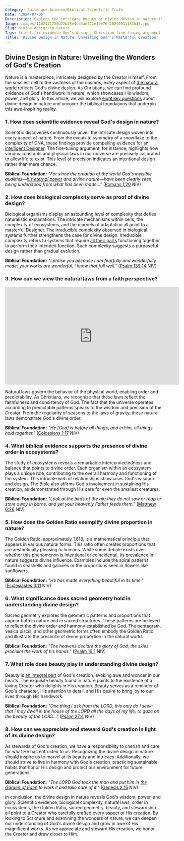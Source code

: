 ```yaml
---
Category: Faith and Science/Biblical Scientific Truth
Date: '2024-07-05'
Description: Explore the intricate beauty of divine design in nature through scientific evidence and faith perspectives. Discover how the Christian fine-tuning argument, biological complexity, and Biblical order in ecosystem studies showcase God's handiwork.
Image: images/1182421750d72b28e4cd3ae421e19e76-20240911181635.jpg
Slug: divine-design-in-nature
Tags: Scientific evidence God's design, Christian fine-tuning argument UK, Biological complexity divine proof, Faith perspective natural laws, Biblical order in ecosystem studies
Title: 'Divine Design in Nature: Unveiling God''s Masterful Creation'
---
```


## Divine Design in Nature: Unveiling the Wonders of God's Creation

Nature is a masterpiece, intricately designed by the Creator Himself. From the smallest cell to the vastness of the cosmos, every aspect of [the natural world](/reconciling-bible-and-science) reflects God's divine design. As Christians, we can find profound evidence of God's handiwork in nature, which showcases His wisdom, power, and glory. In this article, we will explore [eight key questions](/fossil-record-interpretation) about divine design in nature and uncover the biblical foundations that underpin this awe-inspiring reality.

### 1. How does scientific evidence reveal God's design in nature?

Scientific discoveries continuously unveil the intricate design woven into every aspect of nature. From the exquisite symmetry of a snowflake to the complexity of DNA, these findings provide compelling evidence for [an intelligent Designer](/academic-recognition-creationisn). The fine-tuning argument, for instance, highlights how various constants and physical laws in our universe are precisely calibrated to allow life to exist. This level of precision indicates an intentional design rather than mere chance.

**Biblical Foundation:**
*"For since the creation of the world God's invisible qualities—[his eternal power](/scientific-research-creationism) and divine nature—have been clearly seen, being understood from what has been made..."* ([Romans 1:20](https://www.bibleref.com/Romans/1/Romans-1-20.html) NIV)

### 2. How does biological complexity serve as proof of divine design?

Biological organisms display an astounding level of complexity that defies naturalistic explanations. The intricate mechanisms within cells, the complexity of ecosystems, and the marvels of adaptation all point to a masterful Designer. [The irreducible complexity](/public-engagement-intelligent-design) observed in biological systems further strengthens the case for divine design. Irreducible complexity refers to systems that require [all their parts](/evolutionary-theory-flaws) functioning together to perform their intended function. Such complexity suggests a purposeful design rather than gradual evolution.

**Biblical Foundation:**
*"I praise you because I am fearfully and wonderfully made; your works are wonderful, I know that full well."* ([Psalm 139:14](https://www.bibleref.com/Psalm/139/Psalm-139-14.html) NIV)

### 3. How can we view the natural laws from a faith perspective?


<iframe width="560" height="315" src="https://www.youtube.com/embed/dxA-gdq_LUs" frameborder="0" allow="autoplay; encrypted-media" allowfullscreen></iframe>


Natural laws govern the behavior of the physical world, enabling order and predictability. As Christians, we recognize that these laws reflect the faithfulness and consistency of God. The fact that the universe operates according to predictable patterns speaks to the wisdom and precision of the Creator. From the regularity of seasons to the laws of gravity, these natural laws demonstrate God's divine order.

**Biblical Foundation:**
*"He [God] is before all things, and in him, all things hold together."* ([Colossians 1:17](https://www.bibleref.com/Colossians/1/Colossians-1-17.html) NIV)

### 4. What biblical evidence supports the presence of divine order in ecosystems?

The study of ecosystems reveals a remarkable interconnectedness and balance that points to divine order. Each organism within an ecosystem plays a unique role, contributing to the overall harmony and functioning of the system. This intricate web of relationships showcases God's wisdom and design. The Bible also affirms God's involvement in sustaining His creation, as demonstrated through His care for even the smallest creatures.

**Biblical Foundation:**
*"Look at the birds of the air; they do not sow or reap or store away in barns, and yet your heavenly Father feeds them."* ([Matthew 6:26](https://www.bibleref.com/Matthew/6/Matthew-6-26.html) NIV)

### 5. How does the Golden Ratio exemplify divine proportion in nature?

The Golden Ratio, approximately 1.618, is a mathematical principle that appears in various natural forms. This ratio often creates proportions that are aesthetically pleasing to humans. While some debate exists over whether this phenomenon is intentional or coincidental, its prevalence in nature suggests divine influence. Examples include the spiral patterns found in seashells and galaxies or the proportions seen in flowers like sunflowers.

**Biblical Foundation:**
*"He has made everything beautiful in its time."* ([Ecclesiastes 3:11](https://www.bibleref.com/Ecclesiastes/3/Ecclesiastes-3-11.html) NIV)

### 6. What significance does sacred geometry hold in understanding divine design?

Sacred geometry explores the geometric patterns and proportions that appear both in nature and in sacred structures. These patterns are believed to reflect the divine order and harmony established by God. The pentagram, vesica piscis, and other geometric forms often embody the Golden Ratio and illustrate the presence of divine proportion in the natural world.

**Biblical Foundation:**
*"The heavens declare the glory of God; the skies proclaim the work of his hands."* ([Psalm 19:1](https://www.bibleref.com/Psalm/19/Psalm-19-1.html) NIV)

### 7. What role does beauty play in understanding divine design?

Beauty is [an integral part](/reviving-christian-customs) of God's creation, evoking awe and wonder in our hearts. The exquisite beauty found in nature points to the existence of a loving Creator who delights in His creation. Beauty serves as a reminder of God's character, His attention to detail, and His desire to bring joy to our lives through His handiwork.

**Biblical Foundation:**
*"One thing I ask from the LORD, this only do I seek: that I may dwell in the house of the LORD all the days of my life, to gaze on the beauty of the LORD..."* ([Psalm 27:4](https://www.bibleref.com/Psalm/27/Psalm-27-4.html) NIV)

### 8. How can we appreciate and steward God's creation in light of its divine design?

As stewards of God's creation, we have a responsibility to cherish and care for what He has entrusted to us. Recognizing the divine design in nature should inspire us to marvel at its beauty and intricacy. Additionally, we should strive to live in harmony with God's creation, practicing sustainable habits that honor His design and protect our environment for future generations.

**Biblical Foundation:**
*"The LORD God took the man and put him in [the Garden of Eden](/the-timeline-from-adam-and-eve-to-moses-unveiling-biblical-history-and-connections) to work it and take care of it."* ([Genesis 2:15](https://www.bibleref.com/Genesis/2/Genesis-2-15.html) NIV)

In conclusion, the divine design in nature reveals God's wisdom, power, and glory. Scientific evidence, biological complexity, natural laws, order in ecosystems, the Golden Ratio, sacred geometry, beauty, and stewardship all point to a Creator who carefully crafted every aspect of His creation. By looking to Scripture and examining the wonders of nature, we can deepen our understanding of God's divine design and grow in awe of His magnificent works. As we appreciate and steward His creation, we honor the Creator and draw closer to Him.